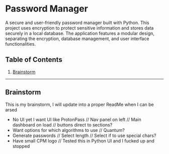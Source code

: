 # Password Manager

A secure and user-friendly password manager built with Python. This project uses encryption to protect sensitive information and stores data securely in a local database. The application features a modular design, separating the encryption, database management, and user interface functionalities.

## Table of Contents
1. [Brainstorm](#Brainstorm)

---

## Brainstorm
This is my brainstorm, I will update into a proper ReadMe when I can be arsed
- No UI yet I want UI like ProtonPass // Nav panel on left // Main dashboard on load // buttons direct to sections?
- Want options for which algorithms to use // Quantum?
- Generate passwords // Select length // Select if to use special chars?
- Have small CPM logo // Tested this in Python UI and I fucked up and stopped
